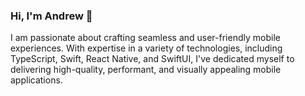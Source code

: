 ### Hi, I'm Andrew 👋

I am passionate about crafting seamless and user-friendly mobile experiences. With expertise in a variety of technologies, including TypeScript, Swift, React Native, and SwiftUI, I've dedicated myself to delivering high-quality, performant, and visually appealing mobile applications.

<!--
**andrewgilliland/andrewgilliland** is a ✨ _special_ ✨ repository because its `README.md` (this file) appears on your GitHub profile.

Here are some ideas to get you started:

- 🔭 I’m currently working on ...
- 🌱 I’m currently learning ...
- 👯 I’m looking to collaborate on ...
- 🤔 I’m looking for help with ...
- 💬 Ask me about ...
- 📫 How to reach me: ...
- 😄 Pronouns: ...
- ⚡ Fun fact: ...
-->
